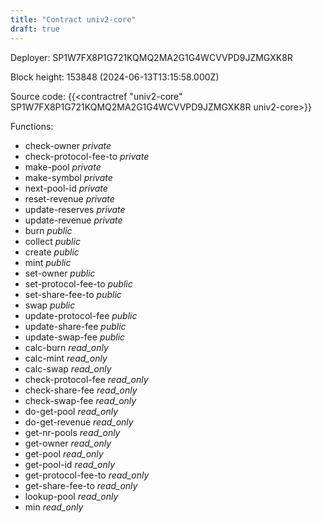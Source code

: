 ```yaml
---
title: "Contract univ2-core"
draft: true
---
```

Deployer: SP1W7FX8P1G721KQMQ2MA2G1G4WCVVPD9JZMGXK8R


 



Block height: 153848 (2024-06-13T13:15:58.000Z)

Source code: {{<contractref "univ2-core" SP1W7FX8P1G721KQMQ2MA2G1G4WCVVPD9JZMGXK8R univ2-core>}}

Functions:

* check-owner _private_
* check-protocol-fee-to _private_
* make-pool _private_
* make-symbol _private_
* next-pool-id _private_
* reset-revenue _private_
* update-reserves _private_
* update-revenue _private_
* burn _public_
* collect _public_
* create _public_
* mint _public_
* set-owner _public_
* set-protocol-fee-to _public_
* set-share-fee-to _public_
* swap _public_
* update-protocol-fee _public_
* update-share-fee _public_
* update-swap-fee _public_
* calc-burn _read_only_
* calc-mint _read_only_
* calc-swap _read_only_
* check-protocol-fee _read_only_
* check-share-fee _read_only_
* check-swap-fee _read_only_
* do-get-pool _read_only_
* do-get-revenue _read_only_
* get-nr-pools _read_only_
* get-owner _read_only_
* get-pool _read_only_
* get-pool-id _read_only_
* get-protocol-fee-to _read_only_
* get-share-fee-to _read_only_
* lookup-pool _read_only_
* min _read_only_
